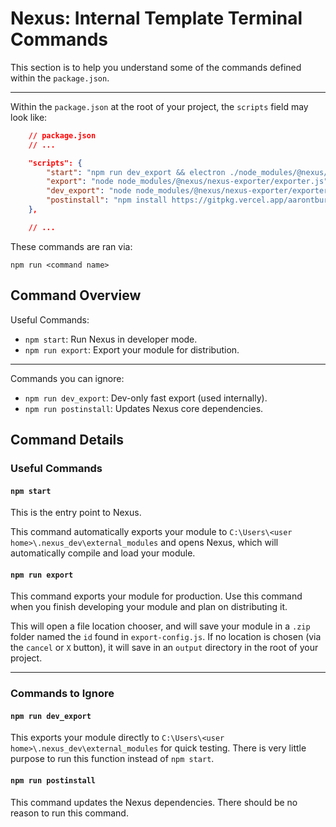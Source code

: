# Nexus: Internal Template Terminal Commands

This section is to help you understand some of the commands defined within the `package.json`.

---
Within the `package.json` at the root of your project, the `scripts` field may look like:
```json
    // package.json
    // ...

    "scripts": {
        "start": "npm run dev_export && electron ./node_modules/@nexus/nexus-client/main.js --dev",
        "export": "node node_modules/@nexus/nexus-exporter/exporter.js",
        "dev_export": "node node_modules/@nexus/nexus-exporter/exporter.js --dev",
        "postinstall": "npm install https://gitpkg.vercel.app/aarontburn/nexus-core/nexus/dist?main --no-save"
    },

    // ...
```
These commands are ran via:
```
npm run <command name>
```
## Command Overview
Useful Commands:
- `npm start`: Run Nexus in developer mode.
- `npm run export`: Export your module for distribution.
  
---
Commands you can ignore:  
- `npm run dev_export`: Dev-only fast export (used internally).
- `npm run postinstall`: Updates Nexus core dependencies.


## Command Details
### Useful Commands
#### `npm start`
This is the entry point to Nexus.

This command automatically exports your module to `C:\Users\<user home>\.nexus_dev\external_modules` and opens Nexus, which will automatically compile and load your module.


#### `npm run export`
This command exports your module for production. Use this command when you finish developing your module and plan on distributing it.

This will open a file location chooser, and will save your module in a `.zip` folder named the `id` found in `export-config.js`. If no location is chosen (via the `cancel` or `X` button), it will save in an `output` directory in the root of your project.

---

### Commands to Ignore

#### `npm run dev_export`
This exports your module directly to `C:\Users\<user home>\.nexus_dev\external_modules` for quick testing. There is very little purpose to run this function instead of `npm start`.

#### `npm run postinstall`
This command updates the Nexus dependencies. There should be no reason to run this command.
